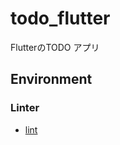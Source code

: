 # todo_flutter

FlutterのTODO アプリ

## Environment

### Linter

- [lint](https://pub.dev/packages/lint)
